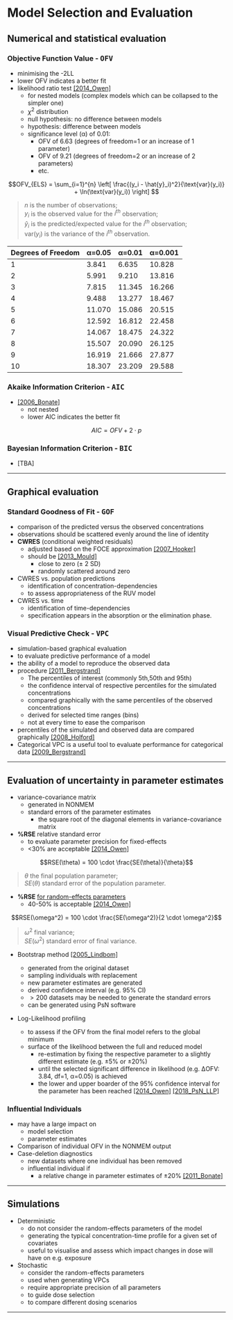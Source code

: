 # Model Selection and Evaluation
## Numerical and statistical evaluation 
### Objective Function Value - <kbd>**OFV**</kbd>
* minimising the -2LL
* lower OFV indicates a better fit
* likelihood ratio test [[2014_Owen]](https://doi.org/10.1038%2Fpsp.2014.51)
    * for nested models (complex models which can be collapsed to the simpler one)
    * $χ^2$ distribution
    * null hypothesis: no difference between models
    * hypothesis: difference between models
    * significance level (α) of 0.01: 
        * OFV of 6.63 (degrees of freedom=1 or an increase of 1 parameter)
        * OFV of 9.21 (degrees of freedom=2 or an increase of 2 parameters)
        * etc.

$$OFV_{ELS} = \sum_{i=1}^{n} \left[ \frac{(y_i - \hat{y}_i)^2}{\text{var}(y_i)} + \ln(\text{var}(y_i)) \right] $$

> $n$ is the number of observations; <br>
> $y_i$ is the observed value for the $i^{th}$ observation; <br>
> $\hat{y}_i$ is the predicted/expected value for the $i^{th}$ observation; <br>
> $\text{var}(y_i)$ is the variance of the $i^{th}$ observation.


| Degrees of Freedom | α=0.05 | α=0.01 | α=0.001|
|--------------------|--------|--------|--------|
| 1                  | 3.841  | 6.635  | 10.828 |
| 2                  | 5.991  | 9.210  | 13.816 |
| 3                  | 7.815  | 11.345 | 16.266 |
| 4                  | 9.488  | 13.277 | 18.467 |
| 5                  | 11.070 | 15.086 | 20.515 |
| 6                  | 12.592 | 16.812 | 22.458 |
| 7                  | 14.067 | 18.475 | 24.322 |
| 8                  | 15.507 | 20.090 | 26.125 |
| 9                  | 16.919 | 21.666 | 27.877 |
| 10                 | 18.307 | 23.209 | 29.588 |


### Akaike Information Criterion - <kbd>**AIC**</kbd>
* [[2006_Bonate]](https://doi.org/10.1007/b138744)
    * not nested 
    * lower AIC indicates the better fit 

$$AIC=OFV+2 \cdot p$$

### Bayesian Information Criterion - <kbd>**BIC**</kbd>
* [TBA]


---


## Graphical evaluation
### Standard Goodness of Fit - <kbd>**GOF**</kbd>
* comparison of the predicted versus the observed concentrations
* observations should be scattered evenly around the line of identity
* **CWRES** (conditional weighted residuals)
    * adjusted based on the FOCE approximation [[2007_Hooker]](https://doi.org/10.1007/s11095-007-9361-x)
    * should be [[2013_Mould]](https://doi.org/10.1038/psp.2013.14)
        * close to zero (± 2 SD)
        * randomly scattered around zero
* CWRES vs. population predictions
    * identification of concentration-dependencies
    * to assess appropriateness of the RUV model
* CWRES vs. time
    * identification of time-dependencies
    * specification appears in the absorption or the elimination phase.
### Visual Predictive Check  - <kbd>**VPC**</kbd>
* simulation-based graphical evaluation
* to evaluate predictive performance of a model
* the ability of a model to reproduce the observed data
* procedure [[2011_Bergstrand]](https://doi.org/10.1208%2Fs12248-011-9255-z)
    * The percentiles of interest (commonly 5th,50th and 95th)
    * the confidence interval of respective percentiles for the simulated concentrations
    * compared graphically with the same percentiles of the observed concentrations
    * derived for selected time ranges (bins) 
    * not at every time to ease the comparison
* percentiles of the simulated and observed data are compared graphically [[2008_Holford]](https://www.page-meeting.org/?abstract=1434)
* Categorical VPC is a useful tool to evaluate performance for categorical data [[2009_Bergstrand]](https://doi.org/10.1208/s12248-009-9112-5)


---


## Evaluation of uncertainty in parameter estimates
* variance-covariance matrix 
    * generated in NONMEM
    * standard errors of the parameter estimates 
        *  the square root of the diagonal elements in variance-covariance matrix
* **%RSE** relative standard error
    * to evaluate parameter precision for fixed-effects
    * <30% are acceptable [[2014_Owen]](https://doi.org/10.1038%2Fpsp.2014.51)

$$RSE(\theta) = 100 \cdot \frac{SE(\theta)}{\theta}$$

> $θ$ the final population parameter; <br>
> $SE(θ)$ standard error of the population parameter.

* **%RSE** <u>for random-effects parameters</u>
    * 40-50% is acceptable [[2014_Owen]](https://doi.org/10.1038%2Fpsp.2014.51)

$$RSE(\omega^2) = 100 \cdot \frac{SE(\omega^2)}{2 \cdot \omega^2}$$

> $\omega^2$ final variance; <br>
> $SE(\omega^2)$ standard error of final variance.

* Bootstrap method [[2005_Lindbom]](https://doi.org/10.1016/j.cmpb.2005.04.005)
    * generated from the original dataset
    * sampling individuals with replacement
    * new parameter estimates are generated 
    * derived confidence interval (e.g. 95% CI)
    * $>200$ datasets may be needed to generate the standard errors
    * can be generated using PsN software

* Log-Likelihood profiling
    * to assess if the OFV from the final model refers to the global minimum
    * surface of the likelihood between the full and reduced model
        * re-estimation by fixing the respective parameter to a slightly different estimate (e.g. ±5% or ±20%) 
        * until the selected significant difference in likelihood (e.g. ΔOFV: 3.84, df=1, α=0.05) is achieved
        * the lower and upper boarder of the 95% confidence interval for the parameter has been reached [[2014_Owen]](https://doi.org/10.1038%2Fpsp.2014.51) [[2018_PsN_LLP]](https://uupharmacometrics.github.io/PsN/docs.html)

### Influential Individuals
* may have a large impact on 
    * model selection
    * parameter estimates
* Comparison of individual OFV in the NONMEM output
* Case-deletion diagnostics
    * new datasets where one individual has been removed
    * influential individual if
        * a relative change in parameter estimates of ±20% [[2011_Bonate]](https://doi.org/10.1007/b138744)

---

## Simulations
* Deterministic
    * do not consider the random-effects parameters of the model
    * generating the typical concentration-time profile for a given set of covariates
    * useful to visualise and assess which impact changes in dose will have on e.g. exposure
* Stochastic
    * consider the random-effects parameters
    * used when generating VPCs
    * require appropriate precision of all parameters
    * to guide dose selection 
    * to compare different dosing scenarios

---

